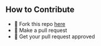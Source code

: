## How to Contribute

- 🍴 Fork this repo [here](https://github.com/Murali-Group/CyGraphSpace)
- 🔧 Make a pull request
- 🎉 Get your pull request approved
